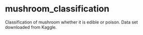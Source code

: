 # mushroom_classification
Classification of mushroom whether it is edible or poison.
Data set downloaded from Kaggle.
